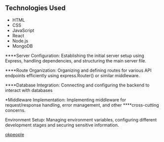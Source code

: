 ## Technologies Used

- HTML
- CSS
- JavaScript
- React
- Node.js
- MongoDB

****Server Configuration: Establishing the initial server setup using Express, handling dependencies, and structuring the main server file.

****Route Organization: Organizing and defining routes for various API endpoints efficiently using express.Router() or similar middleware.

****Database Integration: Connecting and configuring the backend to interact with databases 

*Middleware Implementation: Implementing middleware for request/response handling, error management, and other ****cross-cutting concerns.

Environment Setup: Managing environment variables, configuring different development stages  and securing sensitive information.

 [okpeople](https://survey-project-aadef.web.app/) 

